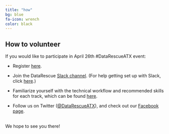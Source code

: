 ```yaml
---
title: "how"
bg: blue
fa-icon: wrench
color: black
---
```


## How to volunteer

If you would like to participate in April 26th #DataRescueATX event:

- Register [here](https://www.eventbrite.com/e/save-federal-data-datarescueatx-event-tickets-33738465659). 

- Join the DataRescue [Slack channel](https://rauchg-slackin-qonsfhhvxs.now.sh/). (For help getting set up with Slack, click [here](https://get.slack.help/hc/en-us/articles/218080037-Getting-started-for-new-users).)

- Familiarize yourself with the technical workflow and recommended skills for each track, which can be found [here](https://datarefuge.github.io/workflow/). 

- Follow us on Twitter ([@DataRescueATX](https://twitter.com/DataRescueATX)), and check out our [Facebook page](https://www.facebook.com/datarefugeaustin/). 


<br />We hope to see you there!
